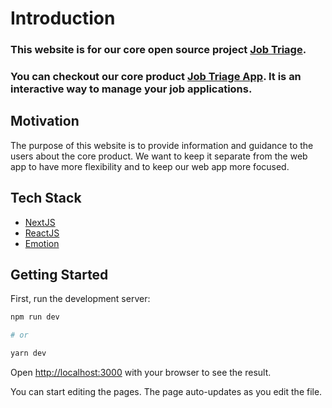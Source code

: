 # Introduction

### This website is for our core open source project [Job Triage](https://github.com/jobtriage/jobtriage).
### You can checkout our core product  [Job Triage App](https://app.jobtriage.org/). It is an interactive way to manage your job applications.

## Motivation

The purpose of this website is to provide information and guidance to the users about the core product. We want to keep it separate from the web app to have more flexibility and to keep our web app more focused.

## Tech Stack

- [NextJS](https://nextjs.org/) 
- [ReactJS](https://reactjs.org/)
- [Emotion](https://emotion.sh/docs/@emotion/core) 

## Getting Started

First, run the development server:
```bash
npm run dev

# or

yarn dev
```
Open [http://localhost:3000](http://localhost:3000) with your browser to see the result.

You can start editing the pages. The page auto-updates as you edit the file.